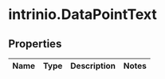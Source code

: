# intrinio.DataPointText

## Properties
Name | Type | Description | Notes
------------ | ------------- | ------------- | -------------


